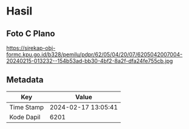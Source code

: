 # Hasil

## Foto C Plano

https://sirekap-obj-formc.kpu.go.id/b328/pemilu/pdpr/62/05/04/20/07/6205042007004-20240215-013232--154b53ad-bb30-4bf2-8a2f-dfa24fe755cb.jpg


## Metadata

| Key        | Value               |
| ---------- | ------------------- |
| Time Stamp | 2024-02-17 13:05:41 |
| Kode Dapil | 6201                |



